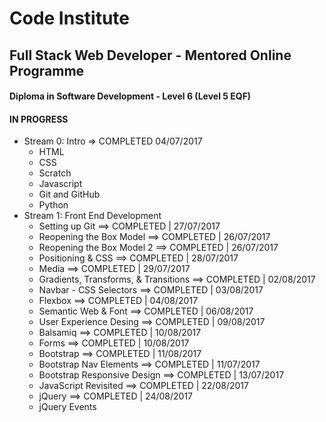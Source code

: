 # Code Institute

## Full Stack Web Developer - Mentored Online Programme
#### Diploma in Software Development - Level 6 (Level 5 EQF)
#### IN PROGRESS
* Stream 0: Intro => COMPLETED 04/07/2017
  * HTML
  * CSS
  * Scratch
  * Javascript
  * Git and GitHub
  * Python
* Stream 1: Front End Development
  * Setting up Git ==> COMPLETED | 27/07/2017
  * Reopening the Box Model ==> COMPLETED | 26/07/2017
  * Reopening the Box Model 2 ==> COMPLETED | 26/07/2017
  * Positioning & CSS ==> COMPLETED | 28/07/2017
  * Media ==> COMPLETED | 29/07/2017
  * Gradients, Transforms, & Transitions ==> COMPLETED | 02/08/2017
  * Navbar - CSS Selectors ==> COMPLETED | 03/08/2017
  * Flexbox ==> COMPLETED | 04/08/2017
  * Semantic Web & Font ==> COMPLETED | 06/08/2017
  * User Experience Desing ==> COMPLETED | 09/08/2017
  * Balsamiq ==> COMPLETED | 10/08/2017
  * Forms ==> COMPLETED | 10/08/2017
  * Bootstrap ==> COMPLETED | 11/08/2017
  * Bootstrap Nav Elements ==> COMPLETED | 11/07/2017
  * Bootstrap Responsive Design ==> COMPLETED | 13/07/2017
  * JavaScript Revisited ==> COMPLETED | 22/08/2017
  * jQuery ==> COMPLETED | 24/08/2017
  * jQuery Events
  